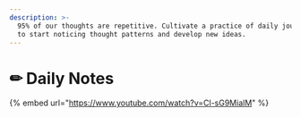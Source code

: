 ```yaml
---
description: >-
  95% of our thoughts are repetitive. Cultivate a practice of daily journaling
  to start noticing thought patterns and develop new ideas.
---
```


# ✏ Daily Notes

{% embed url="https://www.youtube.com/watch?v=Cl-sG9MialM" %}
